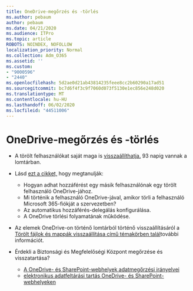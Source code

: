 ```yaml
---
title: OneDrive-megőrzés és -törlés
ms.author: pebaum
author: pebaum
ms.date: 04/21/2020
ms.audience: ITPro
ms.topic: article
ROBOTS: NOINDEX, NOFOLLOW
localization_priority: Normal
ms.collection: Adm_O365
ms.assetid: ''
ms.custom:
- "9000596"
- "2440"
ms.openlocfilehash: 5d2ae0d21ab43814235feee8cc2b60290a17ad51
ms.sourcegitcommit: bc7d6f4f3c9f7060d073f5130e1ec856e248d020
ms.translationtype: MT
ms.contentlocale: hu-HU
ms.lasthandoff: 06/02/2020
ms.locfileid: "44511006"
---
```

# <a name="onedrive-retention-and-deletion"></a>OneDrive-megőrzés és -törlés

- A törölt felhasználókat saját maga is [visszaállíthatja.](https://docs.microsoft.com/onedrive/restore-deleted-onedrive) 93 napig vannak a lomtárban.

- Lásd [ezt a cikket,](https://docs.microsoft.com/onedrive/retention-and-deletion) hogy megtanulják:
    - Hogyan adhat hozzáférést egy másik felhasználónak egy törölt felhasználó OneDrive-jához.
    - Mi történik a felhasználó OneDrive-jával, amikor törli a felhasználó Microsoft 365-fiókját a szervezetben?
    - Az automatikus hozzáférés-delegálás konfigurálása.
    - A OneDrive törlési folyamatának működése.

- Az elemek OneDrive-on történő lomtárból történő visszaállításáról a [Törölt fájlok és mappák visszaállítása című témakörben talál](https://support.office.com/article/949ada80-0026-4db3-a953-c99083e6a84f)további információt.

- Érdekli a Biztonsági és Megfelelőségi Központ megőrzése és visszatartása?
    - [A OneDrive- és SharePoint-webhelyek adatmegőrzési irányelvei](https://docs.microsoft.com/microsoft-365/compliance/retention-policies)
    - [elektronikus adatfeltárási tartás OneDrive- és SharePoint-webhelyeken](https://docs.microsoft.com/office365/securitycompliance/ediscovery-cases#step-4-place-content-locations-on-hold)
